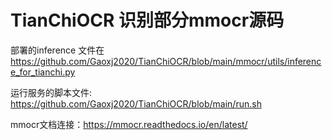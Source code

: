 
# TianChiOCR 识别部分mmocr源码

部署的inference 文件在 https://github.com/Gaoxj2020/TianChiOCR/blob/main/mmocr/utils/inference_for_tianchi.py

运行服务的脚本文件: https://github.com/Gaoxj2020/TianChiOCR/blob/main/run.sh

mmocr文档连接：https://mmocr.readthedocs.io/en/latest/


